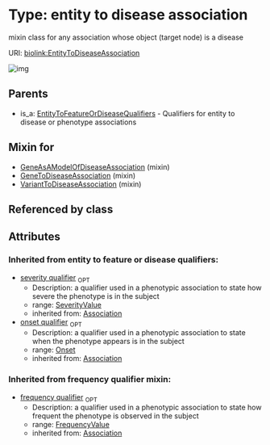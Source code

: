 
# Type: entity to disease association


mixin class for any association whose object (target node) is a disease

URI: [biolink:EntityToDiseaseAssociation](https://w3id.org/biolink/vocab/EntityToDiseaseAssociation)


![img](http://yuml.me/diagram/nofunky;dir:TB/class/[SeverityValue],[Onset],[FrequencyValue],[EntityToFeatureOrDiseaseQualifiers],[FrequencyValue]<frequency%20qualifier(i)%200..1-%20[EntityToDiseaseAssociation],[Onset]<onset%20qualifier(i)%200..1-%20[EntityToDiseaseAssociation],[SeverityValue]<severity%20qualifier(i)%200..1-%20[EntityToDiseaseAssociation],[VariantToDiseaseAssociation]uses%20-.->[EntityToDiseaseAssociation],[GeneToDiseaseAssociation]uses%20-.->[EntityToDiseaseAssociation],[GeneAsAModelOfDiseaseAssociation]uses%20-.->[EntityToDiseaseAssociation],[EntityToFeatureOrDiseaseQualifiers]^-[EntityToDiseaseAssociation],[VariantToDiseaseAssociation],[GeneToDiseaseAssociation],[GeneAsAModelOfDiseaseAssociation])

## Parents

 *  is_a: [EntityToFeatureOrDiseaseQualifiers](EntityToFeatureOrDiseaseQualifiers.md) - Qualifiers for entity to disease or phenotype associations

## Mixin for

 * [GeneAsAModelOfDiseaseAssociation](GeneAsAModelOfDiseaseAssociation.md) (mixin) 
 * [GeneToDiseaseAssociation](GeneToDiseaseAssociation.md) (mixin) 
 * [VariantToDiseaseAssociation](VariantToDiseaseAssociation.md) (mixin) 

## Referenced by class


## Attributes


### Inherited from entity to feature or disease qualifiers:

 * [severity qualifier](severity_qualifier.md)  <sub>OPT</sub>
    * Description: a qualifier used in a phenotypic association to state how severe the phenotype is in the subject
    * range: [SeverityValue](SeverityValue.md)
    * inherited from: [Association](Association.md)
 * [onset qualifier](onset_qualifier.md)  <sub>OPT</sub>
    * Description: a qualifier used in a phenotypic association to state when the phenotype appears is in the subject
    * range: [Onset](Onset.md)
    * inherited from: [Association](Association.md)

### Inherited from frequency qualifier mixin:

 * [frequency qualifier](frequency_qualifier.md)  <sub>OPT</sub>
    * Description: a qualifier used in a phenotypic association to state how frequent the phenotype is observed in the subject
    * range: [FrequencyValue](FrequencyValue.md)
    * inherited from: [Association](Association.md)

